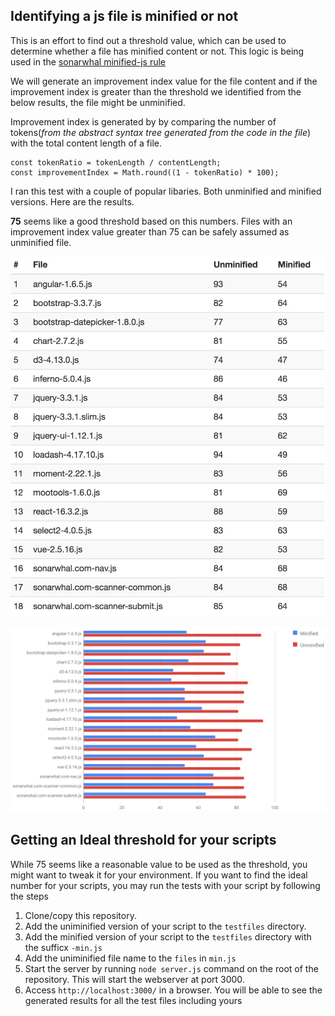 ## Identifying a js file is minified or not

This is an effort to find out a threshold value, which can be used to determine whether a file has minified content or not. This logic is being used in the [sonarwhal minified-js rule](https://sonarwhal.com/docs/user-guide/rules/rule-minified-js/)

We will generate an improvement index value for the file content and if the improvement index is greater than the threshold we identified from the below results, the file might be unminified.

Improvement index is generated by by comparing the number of tokens(*from the abstract syntax tree generated from the code in the file*) with the total content length of a file.

    const tokenRatio = tokenLength / contentLength;
    const improvementIndex = Math.round((1 - tokenRatio) * 100);

I ran this test with a couple of popular libaries. Both unminified and minified versions. Here are the results.

**75** seems like a good threshold based on this numbers. Files with an improvement index value greater than 75 can be safely assumed as unminified file.

![alt text](/statics/improvement-index-table.png "Tabular data")

![alt text](/statics/improvement-index-chart.png "Chart data")

## Getting an Ideal threshold for your scripts

While 75 seems like a reasonable value to be used as the threshold, you might want to tweak it for your environment. If you want to find the ideal number for your scripts, you may run the tests with your script by following the steps

1. Clone/copy this repository.
2. Add the uniminified version of your script to the `testfiles` directory.
3. Add the minified version of your script to the `testfiles` directory with the sufficx `-min.js`
4. Add the uniminified file name to the `files` in `min.js`
5. Start the server by running `node server.js` command on the root of the repository. This will start the webserver at port 3000.
6. Access `http://localhost:3000/` in a browser. You will be able to see the generated results for all the test files including yours
